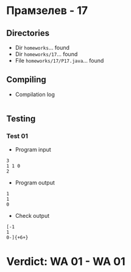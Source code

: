 # Прамзелев - 17
## Directories
- Dir `homeworks`... found
- Dir `homeworks/17`... found
- File `homeworks/17/P17.java`... found
## Compiling
- Compilation log
```

```
## Testing
### Test 01
- Program input
```
3
1 1 0
2

```
- Program output
```
1
1
0

```
- Check output
```
[-1
1
0-]{+6+}

```
# Verdict: **WA 01** - WA 01
